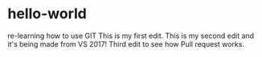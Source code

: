 # hello-world
re-learning how to use GIT
This is my first edit.
This is my second edit and it's being made from VS 2017!
Third edit to see how Pull request works.